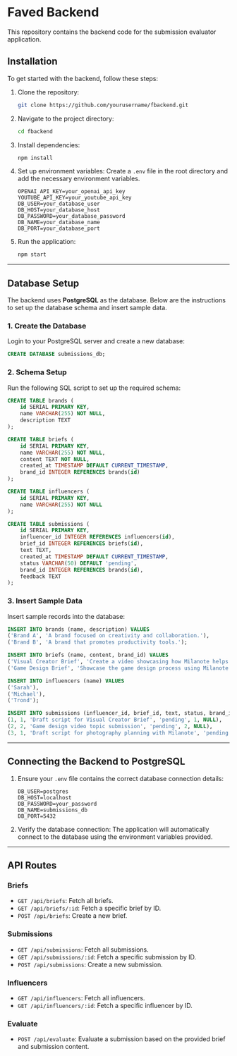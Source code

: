 # Faved Backend

This repository contains the backend code for the submission evaluator application.

## Installation
To get started with the backend, follow these steps:

1. Clone the repository:
    ```bash
    git clone https://github.com/yourusername/fbackend.git
    ```

2. Navigate to the project directory:
    ```bash
    cd fbackend
    ```

3. Install dependencies:
    ```bash
    npm install
    ```

4. Set up environment variables:
    Create a `.env` file in the root directory and add the necessary environment variables.
    ```properties
    OPENAI_API_KEY=your_openai_api_key
    YOUTUBE_API_KEY=your_youtube_api_key
    DB_USER=your_database_user
    DB_HOST=your_database_host
    DB_PASSWORD=your_database_password
    DB_NAME=your_database_name
    DB_PORT=your_database_port
    ```

5. Run the application:
    ```bash
    npm start
    ```

---

## Database Setup

The backend uses **PostgreSQL** as the database. Below are the instructions to set up the database schema and insert sample data.

### 1. Create the Database
Login to your PostgreSQL server and create a new database:
```sql
CREATE DATABASE submissions_db;
```

### 2. Schema Setup
Run the following SQL script to set up the required schema:

```sql
CREATE TABLE brands (
    id SERIAL PRIMARY KEY,
    name VARCHAR(255) NOT NULL,
    description TEXT
);

CREATE TABLE briefs (
    id SERIAL PRIMARY KEY,
    name VARCHAR(255) NOT NULL,
    content TEXT NOT NULL,
    created_at TIMESTAMP DEFAULT CURRENT_TIMESTAMP,
    brand_id INTEGER REFERENCES brands(id)
);

CREATE TABLE influencers (
    id SERIAL PRIMARY KEY,
    name VARCHAR(255) NOT NULL
);

CREATE TABLE submissions (
    id SERIAL PRIMARY KEY,
    influencer_id INTEGER REFERENCES influencers(id),
    brief_id INTEGER REFERENCES briefs(id),
    text TEXT,
    created_at TIMESTAMP DEFAULT CURRENT_TIMESTAMP,
    status VARCHAR(50) DEFAULT 'pending',
    brand_id INTEGER REFERENCES brands(id),
    feedback TEXT
);
```

### 3. Insert Sample Data
Insert sample records into the database:

```sql
INSERT INTO brands (name, description) VALUES 
('Brand A', 'A brand focused on creativity and collaboration.'),
('Brand B', 'A brand that promotes productivity tools.');

INSERT INTO briefs (name, content, brand_id) VALUES 
('Visual Creator Brief', 'Create a video showcasing how Milanote helps organize creative projects.', 1),
('Game Design Brief', 'Showcase the game design process using Milanote as a planning tool.', 2);

INSERT INTO influencers (name) VALUES 
('Sarah'), 
('Michael'), 
('Trond');

INSERT INTO submissions (influencer_id, brief_id, text, status, brand_id, feedback) VALUES 
(1, 1, 'Draft script for Visual Creator Brief', 'pending', 1, NULL),
(2, 2, 'Game design video topic submission', 'pending', 2, NULL),
(3, 1, 'Draft script for photography planning with Milanote', 'pending', 1, 'Good progress but needs more details.');
```

---

## Connecting the Backend to PostgreSQL
1. Ensure your `.env` file contains the correct database connection details:
    ```properties
    DB_USER=postgres
    DB_HOST=localhost
    DB_PASSWORD=your_password
    DB_NAME=submissions_db
    DB_PORT=5432
    ```

2. Verify the database connection:
   The application will automatically connect to the database using the environment variables provided.

---

## API Routes

### Briefs
- `GET /api/briefs`: Fetch all briefs.
- `GET /api/briefs/:id`: Fetch a specific brief by ID.
- `POST /api/briefs`: Create a new brief.

### Submissions
- `GET /api/submissions`: Fetch all submissions.
- `GET /api/submissions/:id`: Fetch a specific submission by ID.
- `POST /api/submissions`: Create a new submission.

### Influencers
- `GET /api/influencers`: Fetch all influencers.
- `GET /api/influencers/:id`: Fetch a specific influencer by ID.

### Evaluate
- `POST /api/evaluate`: Evaluate a submission based on the provided brief and submission content.
